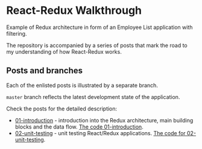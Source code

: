 # React-Redux Walkthrough

Example of Redux architecture in form of an Employee List application with filtering.

The repository is accompanied by a series of posts that mark the road to my understanding of how React-Redux works.

## Posts and branches

Each of the enlisted posts is illustrated by a separate branch.

`master` branch reflects the latest development state of the application.

Check the posts for the detailed description:

* [01-introduction](https://gist.github.com/baniol/de64830114db9fa700ba9eaeb149cb26) - introduction into the Redux architecture, main building blocks and the data flow. [The code 01-introduction](https://github.com/baniol/react-redux-walkthrough/tree/01-introduction).
* [02-unit-testing](https://gist.github.com/baniol/9ced449620478096d11521442bbd8b54) - unit testing React/Redux applications. [The code for 02-unit-testing](https://github.com/baniol/react-redux-walkthrough/tree/02-unit-tests).
